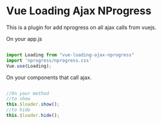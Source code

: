 Vue Loading Ajax NProgress
==========================

This is a plugin for add nprogress on all ajax calls from vuejs.


On your app.js

```javascript

import Loading from "vue-loading-ajax-nprogress"
import 'nprogress/nprogress.css'
Vue.use(Loading);

```

On your components that call ajax.

```javascript

//On your method
//to show
this.$loader.show();
//to hide
this.$loader.hide();

```
